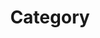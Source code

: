 ---
layout: category-page
title: Category
permalink: /categories/code45
redirect_from:
    - /categories/code
    - /categories/test
---